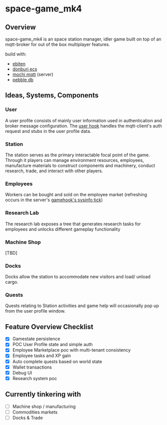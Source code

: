 # space-game_mk4

## Overview 

space-game_mk4 is an space station manager, idler game built on top of an mqtt-broker for out of the box multiplayer features.

build with:
- [ebiten](https://ebitengine.org/)
- [donburi ecs](https://github.com/yottahmd/donburi)
- [mochi mqtt](https://github.com/mochi-mqtt/server) (server)
- [pebble db](https://github.com/cockroachdb/pebble)

## Ideas, Systems, Components

### User
  A user profile consists of mainly user information used in authentication and broker message configuration.
  The [user hook](https://github.com/caleb-noodahl/space-game_mk4/blob/main/mqtt-server/hooks/user.go) handles the mqtt-client's auth request and stubs in the user profile data.

### Station
  
  The station serves as the primary interactable focal point of the game. Through it players can manage environment resources, employees, manufacture materials to construct components and machinery, conduct research, trade, and interact with other players.

### Employees
  
  Workers can be bought and sold on the employee market (refreshing occurs in the server's [gamehook's sysinfo tick](https://github.com/caleb-noodahl/space-game_mk4/blob/main/mqtt-server/hooks/game.go#L117))

### Research Lab

  The research lab exposes a tree that generates research tasks for employees and unlocks different gameplay functionality

### Machine Shop

  [TBD]

### Docks

  Docks allow the station to accommodate new visitors and load/ unload cargo.

### Quests
   
   Quests relating to Station activities and game help will occasionally pop up from the user profile window.

## Feature Overview Checklist

- [x] Gamestate persistence
- [x] POC User Profile state and simple auth
- [x] Employee Marketplace poc with multi-tenant consistency
- [x] Employee tasks and XP gain
- [x] Auto complete quests based on world state
- [x] Wallet transactions 
- [x] Debug UI 
- [x] Research system poc

## Currently tinkering with

- [ ] Machine shop / manufacturing
- [ ] Commodities markets
- [ ] Docks & Trade
